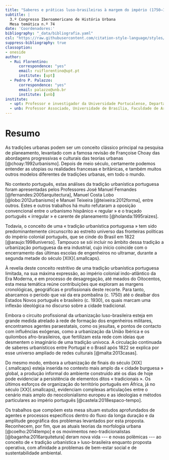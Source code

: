 ```yaml
---
title: "Saberes e práticas luso-brasileiras à margem do império (1750–1930)"
subtitle: |
  3.º Congresso Iberoamericano de História Urbana  
  Mesa temática n.º 74
date: 'Coordenadores:'
bibliography: "_data/bibliografia.yaml"
csl: "https://raw.githubusercontent.com/citation-style-language/styles/master/chicago-fullnote-bibliography-with-ibid.csl"
suppress-bibliography: true
classoption:
- oneside
author: 
  - Rui Florentino:
      correspondence: "yes"
      email: ruiflorentino@upt.pt
      institute: [upt]
  - Pedro P. Palazzo:
      correspondence: "yes"
      email: palazzo@unb.br
      institute: [unb]
institute:
  - upt: Professor e investigador da Universidade Portucalense, Departamento de Arquitetura e Multimédia
  - unb: Professor Associado, Universidade de Brasília, Faculdade de Arquitetura e Urbanismo.
---
```


# Resumo #

As tradições urbanas podem ser um conceito clássico principal na
pesquisa de planeamento, levantado com a famosa revisão de Françoise
Choay das abordagens progressivas e culturais das teorias urbanas
[@choay:1992urbanismo]. Depois de meio século, certamente podemos
entender as utopias ou realidades francesas e britânicas, e também
muitos outros modelos diferentes de tradições urbanas, em todo o mundo.

No contexto português, estas análises da tradição urbanística portuguesa
foram apresentadas pelos Professores José Manuel Fernandes
[@fernandes:2005arquitectura], Manuel Costa Lobo [@lobo:2012urbanismo] e
Manuel Teixeira [@teixeira:2012forma], entre outros. Estes e outros
trabalhos há muito refutaram a oposição convencional entre o urbanismo
hispânico « regular » e o traçado português « irregular » e carente de
planeamento [@holanda:1995raizes].

Todavia, o conceito de uma « tradição urbanística portuguesa » tem sido
predominantemente circunscrito ao estreito universo das fronteiras
políticas do império colonial português, que se cinde do Brasil em 1822
[@araujo:1998universo]. Tampouco se sói incluir no âmbito dessa tradição
a urbanização portuguesa da era industrial, cujo início coincide com o
encerramento das últimas escolas de engenheiros no ultramar, durante a
segunda metade do século [XIX]{.smallcaps}.

À revelia deste conceito restritivo de uma tradição urbanística
portuguesa limitada, na sua máxima expressão, ao império colonial
indo-atlântico da Era Moderna, e em processo de desagregação, até meados
do Oitocentos, esta mesa temática reúne contribuições que exploram as
margens cronológicas, geográficas e profissionais deste recorte. Para
tanto, abarcamos o período que vai da era pombalina (c. 1750) até o
dealbar dos Estados Novos português e brasileiro (c. 1930), os quais
marcam uma inflexão ideológica no discurso sobre a cidade tradicional.

Embora o circuito profissional da urbanização luso-brasileira esteja em
grande medida atrelado à rede de formação dos engenheiros militares,
encontramos agentes paraestatais, como os jesuítas, e pontos de contacto
com influências exógenas, como a urbanização da União Ibérica e os
quilombos afro-brasileiros, que fertilizam esta rede com ideias que
desmentem o imaginário de uma tradição unívoca. A circulação continuada
de saberes urbanísticos entre Portugal e o Brasil após 1822 se explica
por esse universo ampliado de redes culturais [@malta:2013casas].

Do mesmo modo, embora a urbanização de finais do século
[XIX]{.smallcaps} esteja inserida no contexto mais amplo da « cidade
burguesa » global, a produção informal do ambiente construído até os
dias de hoje pode evidenciar a persistência de elementos ditos
« tradicionais ». Os últimos esforços de organização do território
português em África, já no século [XX]{.smallcaps}, evidenciam complexas
articulações entre o cenário mais amplo do neocolonialismo europeu e as
ideologias e métodos particulares ao império português
[@castela:2018espaco-tempo].

Os trabalhos que compõem esta mesa situam estudos aprofundados de
agentes e processos específicos dentro do fluxo da longa duração e da
amplitude geográfica dos problemas levantados por esta proposta.
Reconhecem, por fim, que as atuais teorias da morfologia urbana
[@coelho:2014tempo] e os movimentos neo-tradicionalistas
[@baganha:2016arquitetura] deram nova vida --- e novas polêmicas --- ao
conceito de « tradição urbanística » luso-brasileira enquanto proposta
operativa, com afinidade a problemas de bem-estar social e de
sustentabilidade ambiental.

